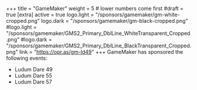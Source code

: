 +++
title = "GameMaker"
weight = 5          # lower numbers come first
#draft = true
[extra]
active = true
logo.light = "/sponsors/gamemaker/gm-white-cropped.png"
logo.dark = "/sponsors/gamemaker/gm-black-cropped.png"
#logo.light = "/sponsors/gamemaker/GMS2_Primary_DblLine_WhiteTransparent_Cropped.png"
#logo.dark = "/sponsors/gamemaker/GMS2_Primary_DblLine_BlackTransparent_Cropped.png"
link = "https://opr.as/gm-ld49"
+++
GameMaker has sponsored the following events:

* Ludum Dare 49
* Ludum Dare 55
* Ludum Dare 57
